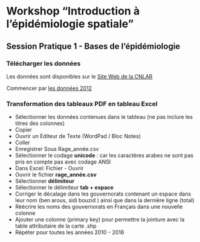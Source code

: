 # Workshop “Introduction à l’épidémiologie spatiale”
## Session Pratique 1 - Bases de l’épidémiologie

### Télécharger les données 

Les données sont disponibles sur le [Site Web de la CNLAR](http://www.rage.tn/Fr/situation-en-tunisie_11_269)

Commencer par [les données 2012](http://www.rage.tn/upload/1453203233.pdf)


### Transformation des tableaux PDF en tableau Excel


* Sélectionner les données contenues dans le tableau (ne pas inclure les titres des colonnes)
* Copier
* Ouvrir un Editeur de Texte (WordPad / Bloc Notes)
* Coller
* Enregistrer Sous Rage_année.csv
* Sélectionner le codage **unicode** : car les caractères arabes ne sont pas pris en compte pas avec codage ANSI
* Dans  Excel: Fichier - Ouvrir
* Ouvrir le fichier **rage_année.csv**
* Sélectionner **délimiteur**
* Sélectionner le délimiteur **tab + espace**
* Corriger le décalage dans les gouvernorats contenant un espace dans leur nom (ben arous, sidi bouzid ) ainsi que dans la dernière ligne (total)
* Réécrire les noms des gouvernorats en Français dans une nouvelle colonne
* Ajouter une colonne (primary key) pour permettre la jointure avec la table attributaire de la carte .shp
* Répéter pour toutes les années 2010 - 2016



